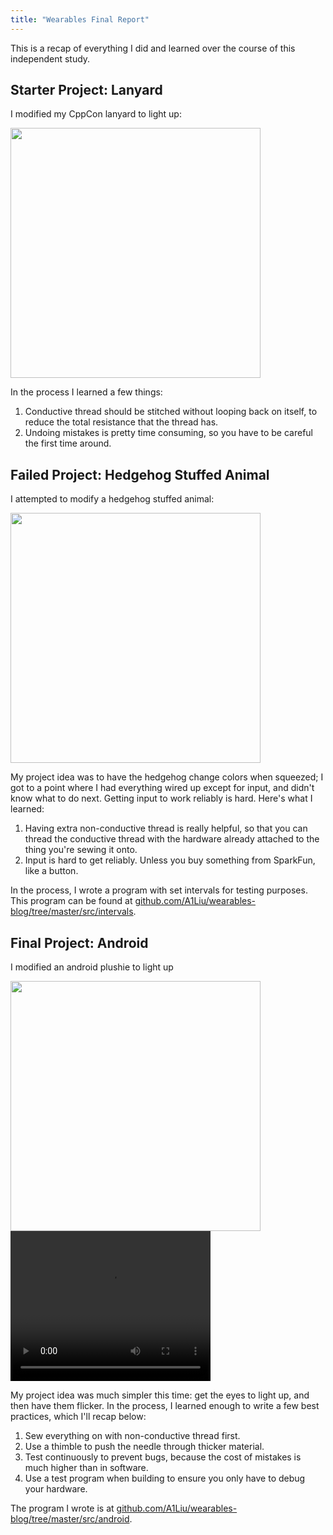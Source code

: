 ```yaml
---
title: "Wearables Final Report"
---
```

This is a recap of everything I did and learned over the course of this independent
study.

## Starter Project: Lanyard
I modified my CppCon lanyard to light up:

<img src="{{ site.wearables_url }}/assets/img/wearables/p2-final-on.jpg" width="400px">

In the process I learned a few things:

1. Conductive thread should be stitched without looping back on itself, to reduce
   the total resistance that the thread has.
2. Undoing mistakes is pretty time consuming, so you have to be careful the first
   time around.

## Failed Project: Hedgehog Stuffed Animal
I attempted to modify a hedgehog stuffed animal:

<img src="{{ site.wearables_url }}/assets/img/wearables/p6-hedgehog-iron-man.jpg" width="400px">

My project idea was to have the hedgehog change colors when squeezed; I got to a
point where I had everything wired up except for input, and didn't know what to
do next. Getting input to work reliably is hard. Here's what I learned:

1. Having extra non-conductive thread is really helpful, so that you can thread
   the conductive thread with the hardware already attached to the thing you're
   sewing it onto.
2. Input is hard to get reliably. Unless you buy something from SparkFun, like a
   button.

In the process, I wrote a program with set intervals for testing purposes. This
program can be found at
[github.com/A1Liu/wearables-blog/tree/master/src/intervals](https://github.com/A1Liu/wearables-blog/tree/master/src/intervals).

## Final Project: Android
I modified an android plushie to light up

<div>
<img src="{{ site.wearables_url }}/assets/img/wearables/p8-android-success.jpg" width="400px">

<video width="320" height="240" controls>
   <source src="{{ site.wearables_url }}/assets/img/wearables/android-flicker.MOV" type="video/mp4">
Your browser does not support the video tag.
</video>
</div>

My project idea was much simpler this time: get the eyes to light up, and then have
them flicker. In the process, I learned enough to write a few best practices,
which I'll recap below:

1. Sew everything on with non-conductive thread first.
2. Use a thimble to push the needle through thicker material.
3. Test continuously to prevent bugs, because the cost of mistakes is much higher
   than in software.
4. Use a test program when building to ensure you only have to debug your hardware.

The program I wrote is at
[github.com/A1Liu/wearables-blog/tree/master/src/android](https://github.com/A1Liu/wearables-blog/tree/master/src/android).


